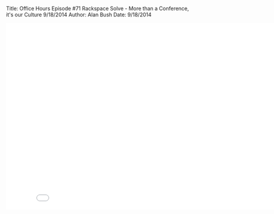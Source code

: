 Title: Office Hours Episode #71 Rackspace Solve - More than a Conference, it's our Culture 9/18/2014
Author: Alan Bush
Date: 9/18/2014

<div class="video-container"><iframe width="854" height="510" src="//www.youtube.com/embed/JfG1l4ilws4" frameborder="0" allowfullscreen></iframe></div>
